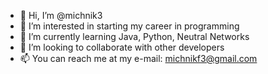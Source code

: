 - 👋 Hi, I’m @michnik3
- 👀 I’m interested in starting my career in programming
- 🌱 I’m currently learning Java, Python, Neutral Networks
- 💞️ I’m looking to collaborate with other developers
- 📫 You can reach me at my e-mail: michnikf3@gmail.com

<!---
michnik3/michnik3 is a ✨ special ✨ repository because its `README.md` (this file) appears on your GitHub profile.
You can click the Preview link to take a look at your changes.
--->

